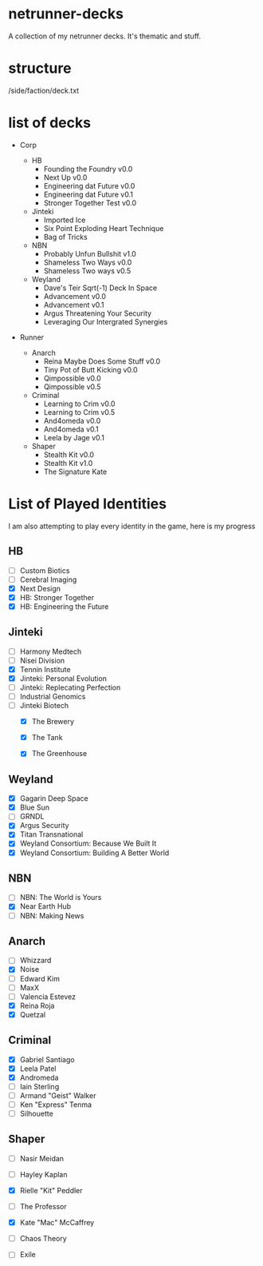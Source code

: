 # netrunner-decks
A collection of my netrunner decks. It's thematic and stuff.

structure
=========
/side/faction/deck.txt

list of decks
=============
- Corp
	 - HB
	 	- Founding the Foundry v0.0
	 	- Next Up v0.0
		- Engineering dat Future v0.0
		- Engineering dat Future v0.1
		- Stronger Together Test v0.0
	 - Jinteki
	 	- Imported Ice
		- Six Point Exploding Heart Technique
		- Bag of Tricks
	 - NBN
	 	- Probably Unfun Bullshit v1.0
		- Shameless Two Ways v0.0
		- Shameless Two ways v0.5
	 - Weyland
	 	- Dave's Teir Sqrt(-1) Deck In Space
		- Advancement v0.0
		- Advancement v0.1
		- Argus Threatening Your Security
		- Leveraging Our Intergrated Synergies

- Runner
	- Anarch
		- Reina Maybe Does Some Stuff v0.0
		- Tiny Pot of Butt Kicking v0.0
		- Qimpossible v0.0
		- Qimpossible v0.5
	- Criminal
		- Learning to Crim v0.0
		- Learning to Crim v0.5
		- And4omeda v0.0
		- And4omeda v0.1
		- Leela by Jage v0.1
	- Shaper
		- Stealth Kit v0.0
		- Stealth Kit v1.0
		- The Signature Kate

List of Played Identities
=========================

I am also attempting to play every identity in the game, here is my progress

HB
--
 - [ ] Custom Biotics
 - [ ] Cerebral Imaging
 - [x] Next Design
 - [x] HB: Stronger Together
 - [x] HB: Engineering the Future

Jinteki
-------
 - [ ] Harmony Medtech
 - [ ] Nisei Division
 - [x] Tennin Institute
 - [x] Jinteki: Personal Evolution
 - [ ] Jinteki: Replecating Perfection
 - [ ] Industrial Genomics
 - [ ] Jinteki Biotech
 	 - [x] The Brewery
 	 - [x] The Tank
 	 - [x] The Greenhouse


Weyland
-------
 - [x] Gagarin Deep Space
 - [x] Blue Sun
 - [ ] GRNDL
 - [x] Argus Security
 - [x] Titan Transnational
 - [x] Weyland Consortium: Because We Built It
 - [x] Weyland Consortium: Building A Better World

NBN
---
 - [ ] NBN: The World is Yours
 - [x] Near Earth Hub
 - [ ] NBN: Making News

Anarch
------
 - [ ] Whizzard
 - [x] Noise
 - [ ] Edward Kim
 - [ ] MaxX
 - [ ] Valencia Estevez
 - [x] Reina Roja
 - [x] Quetzal

Criminal
--------
 - [x] Gabriel Santiago
 - [x] Leela Patel
 - [x] Andromeda
 - [ ] Iain Sterling
 - [ ] Armand "Geist" Walker
 - [ ] Ken "Express" Tenma
 - [ ] Silhouette

Shaper
------
 - [ ] Nasir Meidan
 - [ ] Hayley Kaplan
 - [x] Rielle "Kit"  Peddler
 - [ ] The Professor
 - [x] Kate "Mac" McCaffrey
 - [ ] Chaos Theory
 - [ ] Exile



